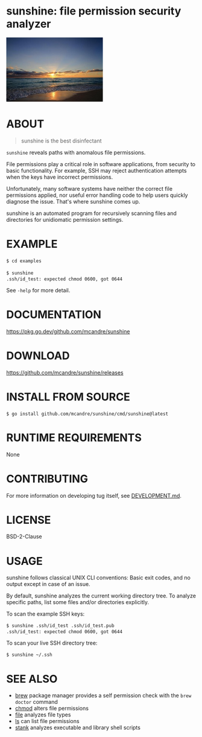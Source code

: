# sunshine: file permission security analyzer

![a regal sun rising upon the beach](sunshine.jpg)

# ABOUT

> sunshine is the best disinfectant

`sunshine` reveals paths with anomalous file permissions.

File permissions play a critical role in software applications, from security to basic functionality. For example, SSH may reject authentication attempts when the keys have incorrect permissions.

Unfortunately, many software systems have neither the correct file permissions applied, nor useful error handling code to help users quickly diagnose the issue. That's where sunshine comes up.

sunshine is an automated program for recursively scanning files and directories for unidiomatic permission settings.

# EXAMPLE

```console
$ cd examples

$ sunshine
.ssh/id_test: expected chmod 0600, got 0644
```

See `-help` for more detail.

# DOCUMENTATION

https://pkg.go.dev/github.com/mcandre/sunshine

# DOWNLOAD

https://github.com/mcandre/sunshine/releases

# INSTALL FROM SOURCE

```console
$ go install github.com/mcandre/sunshine/cmd/sunshine@latest
```

# RUNTIME REQUIREMENTS

None

# CONTRIBUTING

For more information on developing tug itself, see [DEVELOPMENT.md](DEVELOPMENT.md).

# LICENSE

BSD-2-Clause

# USAGE

sunshine follows classical UNIX CLI conventions: Basic exit codes, and no output except in case of an issue.

By default, sunshine analyzes the current working directory tree. To analyze specific paths, list some files and/or directories explicitly.

To scan the example SSH keys:

```console
$ sunshine .ssh/id_test .ssh/id_test.pub
.ssh/id_test: expected chmod 0600, got 0644
```

To scan your live SSH directory tree:

```console
$ sunshine ~/.ssh
```

# SEE ALSO

* [brew](https://brew.sh/) package manager provides a self permission check with the `brew doctor` command
* [chmod](https://linux.die.net/man/1/chmod) alters file permissions
* [file](https://linux.die.net/man/1/file) analyzes file types
* [ls](https://linux.die.net/man/1/ls) can list file permissions
* [stank](https://github.com/mcandre/stank) analyzes executable and library shell scripts
